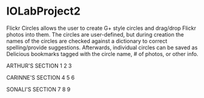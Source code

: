 IOLabProject2
=============

Flickr Circles allows the user to create G+ style circles and drag/drop Flickr photos into them. The circles are user-defined, but during creation the names of the circles are checked against a dictionary to correct spelling/provide suggestions. Afterwards, individual circles can be saved as Delicious bookmarks tagged with the circle name, # of photos, or other info.


ARTHUR'S SECTION
1
2
3


CARINNE'S SECTION
4
5
6


SONALI'S SECTION
7
8
9